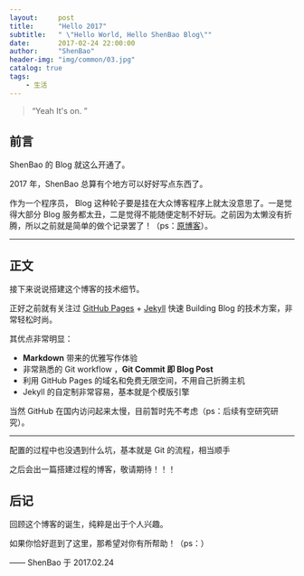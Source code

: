```yaml
---
layout:     post
title:      "Hello 2017"
subtitle:   " \"Hello World, Hello ShenBao Blog\""
date:       2017-02-24 22:00:00
author:     "ShenBao"
header-img: "img/common/03.jpg"
catalog: true
tags:
    - 生活
---
```


> “Yeah It's on. ”


## 前言

ShenBao 的 Blog 就这么开通了。

2017 年，ShenBao 总算有个地方可以好好写点东西了。


作为一个程序员， Blog 这种轮子要是挂在大众博客程序上就太没意思了。一是觉得大部分 Blog 服务都太丑，二是觉得不能随便定制不好玩。之前因为太懒没有折腾，所以之前就是简单的做个记录罢了！（ps：[原博客](https://shenbao.github.io/blog)）。


---

## 正文

接下来说说搭建这个博客的技术细节。  

正好之前就有关注过 [GitHub Pages](https://pages.github.com/) + [Jekyll](http://jekyllrb.com/) 快速 Building Blog 的技术方案，非常轻松时尚。

其优点非常明显：

* **Markdown** 带来的优雅写作体验
* 非常熟悉的 Git workflow ，**Git Commit 即 Blog Post**
* 利用 GitHub Pages 的域名和免费无限空间，不用自己折腾主机
* Jekyll 的自定制非常容易，基本就是个模版引擎


当然 GitHub 在国内访问起来太慢，目前暂时先不考虑（ps：后续有空研究研究）。


---

配置的过程中也没遇到什么坑，基本就是 Git 的流程，相当顺手

之后会出一篇搭建过程的博客，敬请期待！！！


## 后记

回顾这个博客的诞生，纯粹是出于个人兴趣。


如果你恰好逛到了这里，那希望对你有所帮助！（ps：）


—— ShenBao 于 2017.02.24


